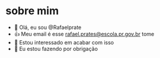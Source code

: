 # sobre mim
- 👋 Olá, eu sou @Rafaelprate
- :+1: Meu email é esse rafael.prates@escola.pr.gov.br tome
- 👀 Estou interessado em acabar com isso
- 🌱 Eu estou fazendo por obrigação
